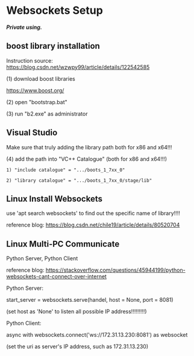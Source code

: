 # Websockets Setup

_**Private using.**_


## boost library installation

Instruction source: https://blog.csdn.net/wzwpy99/article/details/122542585

(1) download boost libraries

   https://www.boost.org/

(2) open "bootstrap.bat"

(3) run "b2.exe" as administrator



## Visual Studio

Make sure that truly adding the library path both for x86 and x64!!!

(4) add the path into "VC++ Catalogue" (both for x86 and x64!!!)

    1) "include catalogue" = ".../boots_1_7xx_0"
    
    2) "library catalogue" = ".../boots_1_7xx_0/stage/lib"


## Linux Install Websockets

use 'apt search websockets' to find out the specific name of library!!!!

reference blog: https://blog.csdn.net/chile19/article/details/80520704


## Linux Multi-PC Communicate

Python Server, Python Client

reference blog: https://stackoverflow.com/questions/45944199/python-websockets-cant-connect-over-internet

Python Server: 

start_server = websockets.serve(handel, host = None, port = 8081)

(set host as 'None' to listen all possible IP address!!!!!!!!!)

Python Client:

async with websockets.connect('ws://172.31.13.230:8081') as websocket

(set the uri as server's IP address, such as 172.31.13.230)



<!-- 
Wen Fan -->

